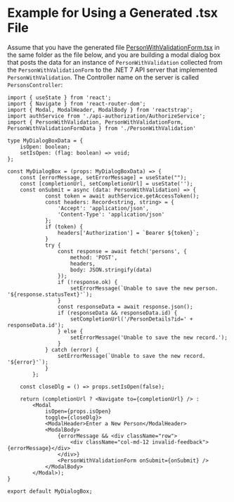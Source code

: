 # Example for Using a Generated .tsx File

Assume that you have the generated file [PersonWithValidationForm.tsx](https://github.com/tan00001/CSharpToTypeScript/blob/main/master/CSharpToTypeScript.Test/TestData/src/PersonWithValidationForm.tsx) in the same folder as the file below, and you are building a modal dialog box that posts the data for an instance of `PersonWithValidation` collected from the `PersonWithValidationForm` to the .NET 7 API server that implemented `PersonWithValidation`. The Controller name on the server is called `PersonsController`:

```
import { useState } from 'react';
import { Navigate } from 'react-router-dom';
import { Modal, ModalHeader, ModalBody } from 'reactstrap';
import authService from './api-authorization/AuthorizeService';
import { PersonWithValidation, PersonWithValidationForm, PersonWithValidationFormData } from './PersonWithValidation'

type MyDialogBoxData = {
    isOpen: boolean;
    setIsOpen: (flag: boolean) => void;
};

const MyDialogBox = (props: MyDialogBoxData) => {
    const [errorMessage, setErrorMessage] = useState("");
    const [completionUrl, setCompletionUrl] = useState('');
    const onSubmit = async (data: PersonWithValidation) => {
            const token = await authService.getAccessToken();
            const headers: Record<string, string> = {
                'Accept': 'application/json',
                'Content-Type': 'application/json'
            };
            if (token) {
                headers['Authorization'] = `Bearer ${token}`;
            }
            try {
                const response = await fetch('persons', {
                    method: 'POST',
                    headers,
                    body: JSON.stringify(data)
                });
                if (!response.ok) {
                    setErrorMessage(`Unable to save the new person. '${response.statusText}'`);
                }
                const responseData = await response.json();
                if (responseData && responseData.id) {
                    setCompletionUrl('/PersonDetails?id=' + responseData.id');
                } else {
                    setErrorMessage('Unable to save the new record.');
                }
            } catch (error) {
                setErrorMessage(`Unable to save the new record. '${error}'`);
            }
        };

    const closeDlg = () => props.setIsOpen(false);

    return (completionUrl ? <Navigate to={completionUrl} /> :
        <Modal
            isOpen={props.isOpen}
            toggle={closeDlg}>
            <ModalHeader>Enter a New Person</ModalHeader>
            <ModalBody>
                {errorMessage && <div className="row">
                    <div className="col-md-12 invalid-feedback">{errorMessage}</div>
                </div>}
                <PersonWithValidationForm onSubmit={onSubmit} />
            </ModalBody>
        </Modal>);
}

export default MyDialogBox;
```
